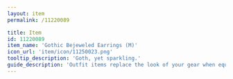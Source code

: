 ```yaml
---
layout: item
permalink: /11220089

title: Item
id: 11220089
item_name: 'Gothic Bejeweled Earrings (M)'
icon_url: 'item/icon/11250023.png'
tooltip_description: 'Goth, yet sparkling.'
guide_description: 'Outfit items replace the look of your gear when equipped.'
---
```

